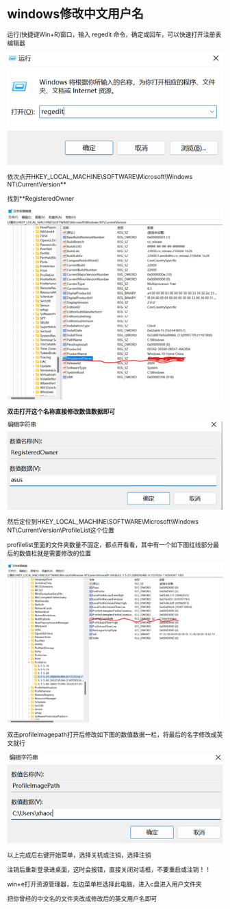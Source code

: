 # windows修改中文用户名

运行(快捷键Win+R)窗口，输入 regedit 命令，确定或回车，可以快速打开注册表编辑器

![](<../.gitbook/assets/image (178).png>)

依次点开HKEY\_LOCAL\_MACHINE\SOFTWARE\Microsoft\Windows NT\CurrentVersion**

找到**RegisteredOwner

![](<../.gitbook/assets/image (195).png>)

**双击打开这个名称直接修改数值数据即可**

![](<../.gitbook/assets/image (179).png>)

然后定位到HKEY\_LOCAL\_MACHINE\SOFTWARE\Microsoft\Windows NT\CurrentVersion\ProfileList这个位置

profilelist里面的文件夹数量不固定，都点开看看，其中有一个如下图红线部分最后的数值栏就是需要修改的位置

![](<../.gitbook/assets/image (192).png>)

双击profilelmagepath打开后修改如下图的数值数据一栏，将最后的名字修改成英文就行

![](<../.gitbook/assets/image (185).png>)

以上完成后右键开始菜单，选择关机或注销，选择注销

注销后重新登录进桌面，这时会报错，直接关闭对话框，不要重启或注销！！

win+e打开资源管理器，左边菜单栏选择此电脑，进入c盘进入用户文件夹

把你曾经的中文名的文件夹改成修改后的英文用户名即可
